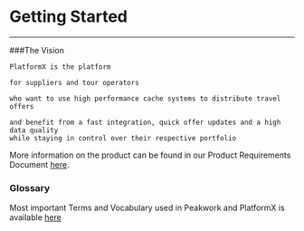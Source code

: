 # Getting Started
---


###The Vision

    PlatformX is the platform  

    for suppliers and tour operators  

    who want to use high performance cache systems to distribute travel offers  

    and benefit from a fast integration, quick offer updates and a high data quality 
    while staying in control over their respective portfolio

More information on the product can be found in our Product Requirements Document [here](https://peakwork.sharepoint.com/:w:/r/sites/PO-Group/_layouts/15/Doc.aspx?sourcedoc=%7B0A1B5DC7-A427-4AAC-A2BC-0053737B3A51%7D&file=PX-PRD_current.docx&wdLOR=c21470D96%2d6DF8%2d40F8%2d8B2C%2dA173571AF21F&action=default&mobileredirect=true).



### Glossary

Most important Terms and Vocabulary used in Peakwork and PlatformX is available [here](https://confluence.peakwork.lan/display/PX/Glossary)